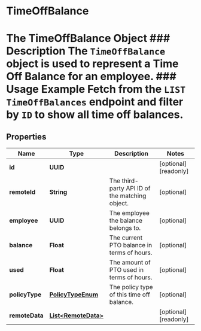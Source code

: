 

# TimeOffBalance

# The TimeOffBalance Object ### Description The `TimeOffBalance` object is used to represent a Time Off Balance for an employee.  ### Usage Example Fetch from the `LIST TimeOffBalances` endpoint and filter by `ID` to show all time off balances.

## Properties

Name | Type | Description | Notes
------------ | ------------- | ------------- | -------------
**id** | **UUID** |  |  [optional] [readonly]
**remoteId** | **String** | The third-party API ID of the matching object. |  [optional]
**employee** | **UUID** | The employee the balance belongs to. |  [optional]
**balance** | **Float** | The current PTO balance in terms of hours. |  [optional]
**used** | **Float** | The amount of PTO used in terms of hours. |  [optional]
**policyType** | [**PolicyTypeEnum**](PolicyTypeEnum.md) | The policy type of this time off balance. |  [optional]
**remoteData** | [**List&lt;RemoteData&gt;**](RemoteData.md) |  |  [optional] [readonly]



